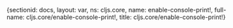 {sectionid: docs, layout: var, ns: cljs.core, name: enable-console-print!, full-name: cljs.core/enable-console-print!,
  title: cljs.core/enable-console-print!}

